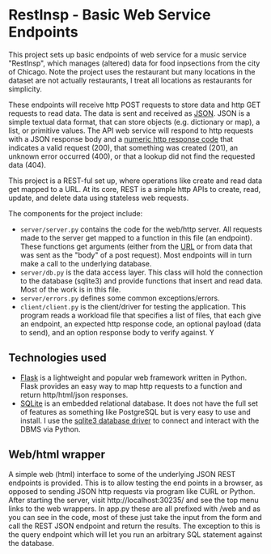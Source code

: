 # RestInsp - Basic Web Service Endpoints

This project sets up basic endpoints of web service for a music service "RestInsp", which manages (altered) data for food inpsections from the city of Chicago. Note the project uses the restaurant but many locations in the dataset are not actually restaurants, I treat all locations as restaurants for simplicity.

These endpoints will receive http POST requests to store data and http GET requests to read data. The data is sent and received as [JSON](https://www.w3schools.com/js/js_json_intro.asp). JSON is a simple textual data format, that can store objects (e.g. dictionary or map), a list, or primitive values. The API web service will respond to http requests with a JSON response body and a [numeric http response code](https://www.restapitutorial.com/httpstatuscodes.html) that indicates a valid request (200), that something was created (201), an unknown error occurred (400), or that a lookup did not find the requested data (404).

This project is a REST-ful set up, where operations like create and read data get mapped to a URL. At its core, REST is a simple http APIs to create, read, update, and delete data using stateless web requests. 

The components for the project include:

 - `server/server.py` contains the code for the web/http server. All requests made to the server get mapped to a function in this file (an endpoint). These functions get arguments (either from the [URL](https://developer.mozilla.org/en-US/docs/Learn/Common_questions/What_is_a_URL) or from data that was sent as the "body" of a post request). Most endpoints will in turn make a call to the underlying database. 
 - `server/db.py` is the data access layer. This class will hold the connection to the database (sqlite3) and provide functions that insert and read data. Most of the work is in this file. 
 - `server/errors.py` defines some common exceptions/errors.
 - `client/client.py` is the client/driver for testing the application. This program reads a workload file that specifies a list of files, that each give an endpoint, an expected http response code, an optional payload (data to send), and an option response body to verify against. Y

## Technologies used

-  [Flask](https://flask.palletsprojects.com/en/2.0.x/quickstart/) is a lightweight and popular web framework written in Python. Flask provides an easy way to map http requests to a function and return http/html/json responses.
-  [SQLite](https://www.sqlite.org/index.html) is an embedded relational database.  It does not have the full set of features as something like PostgreSQL but is very easy to use and install. I use the [sqlite3 database driver](https://docs.python.org/3/library/sqlite3.html) to connect and interact with the DBMS via Python.  


## Web/html wrapper
A simple web (html) interface to some of the underlying JSON REST endpoints is provided. This is to allow testing the end points in a browser, as opposed to sending JSON http requests via program like CURL or Python. After starting the server, visit http://localhost:30235/ and see the top menu links to the web wrappers. In app.py these are all prefixed with /web and as you can see in the code, most of these just take the input from the form and call the REST JSON endpoint and return the results. The exception to this is the query endpoint which will let you run an arbitrary SQL statement against the database. 
